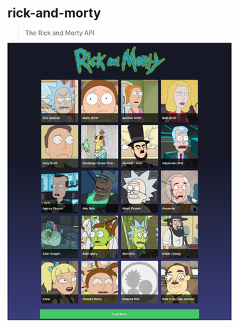 # rick-and-morty

> The Rick and Morty API

![preview web site.](https://github.com/brayangomez22/rick-and-morty/blob/master/src/images/preview.png)
